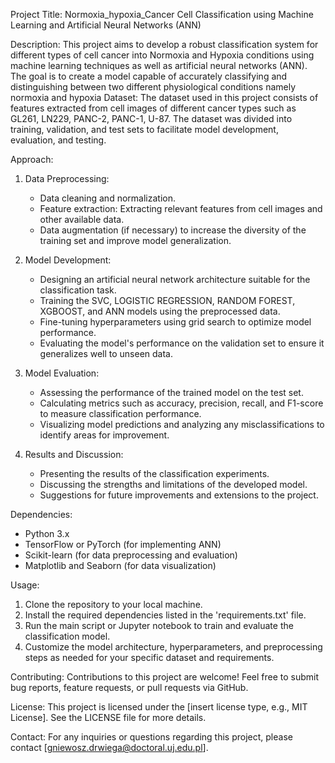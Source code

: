 Project Title: Normoxia_hypoxia_Cancer Cell Classification using Machine Learning and Artificial Neural Networks (ANN)

Description:
This project aims to develop a robust classification system for different types of cell cancer into  Normoxia and Hypoxia conditions using machine learning techniques as well as artificial neural networks (ANN). The goal is to create a model capable of accurately classifying and distinguishing between two different physiological conditions namely normoxia and hypoxia 
Dataset:
The dataset used in this project consists of features extracted from cell images of different cancer types such as GL261, LN229, PANC-2, PANC-1, U-87. The dataset was divided into training, validation, and test sets to facilitate model development, evaluation, and testing.

Approach:
1. Data Preprocessing:
   - Data cleaning and normalization.
   - Feature extraction: Extracting relevant features from cell images and other available data.
   - Data augmentation (if necessary) to increase the diversity of the training set and improve model generalization.

2. Model Development:
   - Designing an artificial neural network architecture suitable for the classification task.
   - Training the SVC, LOGISTIC REGRESSION, RANDOM FOREST, XGBOOST, and ANN models using the preprocessed data.
   - Fine-tuning hyperparameters using grid search to optimize model performance.
   - Evaluating the model's performance on the validation set to ensure it generalizes well to unseen data.

3. Model Evaluation:
   - Assessing the performance of the trained model on the test set.
   - Calculating metrics such as accuracy, precision, recall, and F1-score to measure classification performance.
   - Visualizing model predictions and analyzing any misclassifications to identify areas for improvement.

4. Results and Discussion:
   - Presenting the results of the classification experiments.
   - Discussing the strengths and limitations of the developed model.
   - Suggestions for future improvements and extensions to the project.

Dependencies:
- Python 3.x
- TensorFlow or PyTorch (for implementing ANN)
- Scikit-learn (for data preprocessing and evaluation)
- Matplotlib and Seaborn (for data visualization)

Usage:
1. Clone the repository to your local machine.
2. Install the required dependencies listed in the 'requirements.txt' file.
3. Run the main script or Jupyter notebook to train and evaluate the classification model.
4. Customize the model architecture, hyperparameters, and preprocessing steps as needed for your specific dataset and requirements.

Contributing:
Contributions to this project are welcome! Feel free to submit bug reports, feature requests, or pull requests via GitHub.

License:
This project is licensed under the [insert license type, e.g., MIT License]. See the LICENSE file for more details.

Contact:
For any inquiries or questions regarding this project, please contact [gniewosz.drwiega@doctoral.uj.edu.pl].
